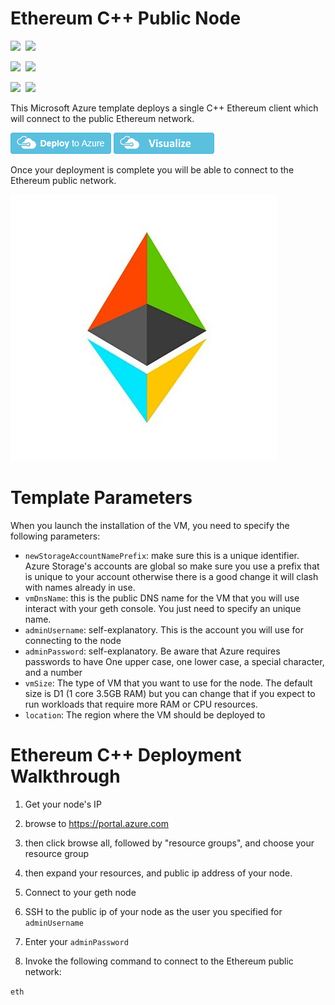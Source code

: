 # Ethereum C++ Public Node

<IMG SRC="https://azbotstorage.blob.core.windows.net/badges/ethereum-cpp-on-ubuntu/PublicLastTestDate.svg" />&nbsp;
<IMG SRC="https://azbotstorage.blob.core.windows.net/badges/ethereum-cpp-on-ubuntu/PublicDeployment.svg" />&nbsp;

<IMG SRC="https://azbotstorage.blob.core.windows.net/badges/ethereum-cpp-on-ubuntu/FairfaxLastTestDate.svg" />&nbsp;
<IMG SRC="https://azbotstorage.blob.core.windows.net/badges/ethereum-cpp-on-ubuntu/FairfaxDeployment.svg" />&nbsp;

<IMG SRC="https://azbotstorage.blob.core.windows.net/badges/ethereum-cpp-on-ubuntu/BestPracticeResult.svg" />&nbsp;
<IMG SRC="https://azbotstorage.blob.core.windows.net/badges/ethereum-cpp-on-ubuntu/CredScanResult.svg" />&nbsp;

This Microsoft Azure template deploys a single C++ Ethereum client which will connect to the public Ethereum network.

[![Deploy to Azure](https://raw.githubusercontent.com/Azure/azure-quickstart-templates/master/1-CONTRIBUTION-GUIDE/images/deploytoazure.png)](https://portal.azure.com/#create/Microsoft.Template/uri/https%3A%2F%2Fraw.githubusercontent.com%2FAzure%2Fazure-quickstart-templates%2Fmaster%2Fethereum-cpp-on-ubuntu%2Fazuredeploy.json)
<a href="http://armviz.io/#/?load=https%3A%2F%2Fraw.githubusercontent.com%2FAzure%2Fazure-quickstart-templates%2Fmaster%2Fethereum-cpp-on-ubuntu%2Fazuredeploy.json" target="_blank">
    <img src="https://raw.githubusercontent.com/Azure/azure-quickstart-templates/master/1-CONTRIBUTION-GUIDE/images/visualizebutton.png"/>
</a>

Once your deployment is complete you will be able to connect to the Ethereum public network.

![Ethereum-Azure](https://raw.githubusercontent.com/Azure/azure-quickstart-templates/master/ethereum-cpp-on-ubuntu/images/eth.jpg)

# Template Parameters
When you launch the installation of the VM, you need to specify the following parameters:
* `newStorageAccountNamePrefix`: make sure this is a unique identifier. Azure Storage's accounts are global so make sure you use a prefix that is unique to your account otherwise there is a good change it will clash with names already in use.
* `vmDnsName`: this is the public DNS name for the VM that you will use interact with your geth console. You just need to specify an unique name.
* `adminUsername`: self-explanatory. This is the account you will use for connecting to the node
* `adminPassword`: self-explanatory. Be aware that Azure requires passwords to have One upper case, one lower case, a special character, and a number
* `vmSize`: The type of VM that you want to use for the node. The default size is D1 (1 core 3.5GB RAM) but you can change that if you expect to run workloads that require more RAM or CPU resources.
* `location`: The region where the VM should be deployed to

# Ethereum C++ Deployment Walkthrough
1. Get your node's IP
 1. browse to https://portal.azure.com

 2. then click browse all, followed by "resource groups", and choose your resource group

 3. then expand your resources, and public ip address of your node.

2. Connect to your geth node
 1. SSH to the public ip of your node as the user you specified for `adminUsername`
 2. Enter your `adminPassword`

3. Invoke the following command to connect to the Ethereum public network:

`eth`
